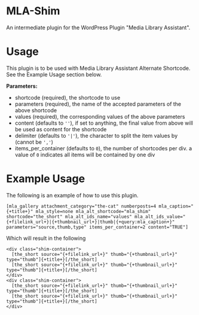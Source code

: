 # MLA-Shim
An intermediate plugin for the WordPress Plugin "Media Library Assistant".

# Usage
This plugin is to be used with Media Library Assistant Alternate Shortcode. See the Example Usage section below.

__Parameters:__
- shortcode (required), the shortcode to use
- parameters (required), the name of the accepted parameters of the above shortcode
- values (required), the corresponding values of the above parameters
- content (defaults to `''`), if set to anything, the final value from above will be used as content for the shortcode
- delimiter (defaults to `'|'`), the character to split the item values by (cannot be `','`)
- items_per_container (defaults to `0`), the number of shortcodes per div. a value of `0` indicates all items will be contained by one div

# Example Usage
The following is an example of how to use this plugin.
```
[mla_gallery attachment_category="the-cat" numberposts=4 mla_caption="{+title+}" mla_style=none mla_alt_shortcode="mla_shim" shortcode="the_short" mla_alt_ids_name="values" mla_alt_ids_value="{+filelink_url+}|{+thumbnail_url+}|thumb|{+query:mla_caption+}" parameters="source,thumb,type" items_per_container=2 content="TRUE"]
```

Which will result in the following
```
<div class="shim-container">
  [the_short source="{+filelink_url+}" thumb="{+thumbnail_url+}" type="thumb"]{+title+}[/the_short]
  [the_short source="{+filelink_url+}" thumb="{+thumbnail_url+}" type="thumb"]{+title+}[/the_short]
</div>
<div class="shim-container">
  [the_short source="{+filelink_url+}" thumb="{+thumbnail_url+}" type="thumb"]{+title+}[/the_short]
  [the_short source="{+filelink_url+}" thumb="{+thumbnail_url+}" type="thumb"]{+title+}[/the_short]
</div>
```
